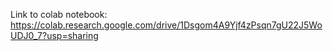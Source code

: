 Link to colab notebook:
https://colab.research.google.com/drive/1Dsgom4A9Yjf4zPsqn7gU22J5WoUDJ0_7?usp=sharing
